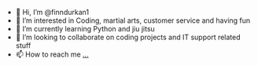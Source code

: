- 👋 Hi, I’m @finndurkan1
- 👀 I’m interested in Coding, martial arts, customer service and having fun
- 🌱 I’m currently learning Python and jiu jitsu
- 💞️ I’m looking to collaborate on coding projects and IT support related stuff
- 📫 How to reach me [...](https://www.linkedin.com/in/finn-durkan-313253123/)
